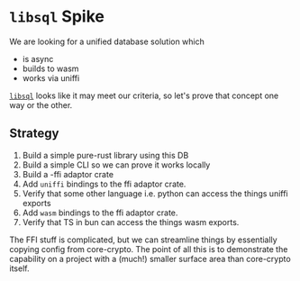 # `libsql` Spike

We are looking for a unified database solution which

- is async
- builds to wasm
- works via uniffi

[`libsql`] looks like it may meet our criteria, so let's prove that concept one way or the other.

[`libsql`]: https://turso.tech/libsql

## Strategy

1. Build a simple pure-rust library using this DB
2. Build a simple CLI so we can prove it works locally
3. Build a -ffi adaptor crate
4. Add `uniffi` bindings to the ffi adaptor crate.
5. Verify that some other language i.e. python can access the things uniffi exports
6. Add `wasm` bindings to the ffi adaptor crate.
7. Verify that TS in bun can access the things wasm exports.

The FFI stuff is complicated, but we can streamline things by essentially copying config from core-crypto.
The point of all this is to demonstrate the capability on a project with a (much!) smaller surface area
than core-crypto itself.
